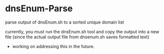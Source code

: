 # dnsEnum-Parse
parse output of dnsEnum.sh to a sorted unique domain list


currently, you must run the dnsEnum.sh tool and copy the output into a new file (since the actual output file from dnsenum.sh saves formatted text)
- working on addressing this in the future.
